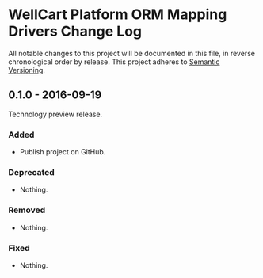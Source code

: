 WellCart Platform ORM Mapping Drivers Change Log
================================================

All notable changes to this project will be documented in this file, in reverse chronological order by release.
This project adheres to [Semantic Versioning](http://semver.org/).

## 0.1.0 - 2016-09-19

Technology preview release.

### Added

- Publish project on GitHub.

### Deprecated

- Nothing.

### Removed

- Nothing.

### Fixed

- Nothing.
